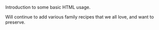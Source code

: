 Introduction to some basic HTML usage.

Will continue to add various family recipes that we all love, and want to preserve. 